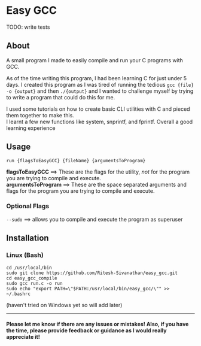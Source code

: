 # Easy GCC

TODO: write tests

## About
A small program I made to easily compile and run your C programs with GCC. <br>

As of the time writing this program, I had been learning C for just under 5 days. I created this program as I was tired of running the tedious `gcc {file} -o {output}` and then `./{output}` and I wanted to challenge myself by trying to write a program that could do this for me. <br>

I used some tutorials on how to create basic CLI utilities with C and pieced them together to make this. <br>
I learnt a few new functions like system, snprintf, and fprintf. Overall a good learning experience <br>

## Usage
 
`run {flagsToEasyGCC} {fileName} {argumentsToProgram}` <br>

<b> flagsToEasyGCC </b> ==> These are the flags for the utility, _not_ for the program you are trying to compile and execute. <br>
<b> argumentsToProgram </b> ==> These are the space separated arguments and flags for the program you are trying to compile and execute. <br>

### Optional Flags

`--sudo` ==> allows you to compile and execute the program as superuser

## Installation

### Linux (Bash)
`cd /usr/local/bin` <br>
`sudo git clone https://github.com/Ritesh-Sivanathan/easy_gcc.git` <br>
`cd easy_gcc_compile` <br>
`sudo gcc run.c -o run` <br>
`sudo echo "export PATH=\"$PATH:/usr/local/bin/easy_gcc/\"" >> ~/.bashrc` <br>

(haven't tried on Windows yet so will add later)

<hr>

#### Please let me know if there are any issues or mistakes! Also, if you have the time, please provide feedback or guidance as I would really appreciate it!
